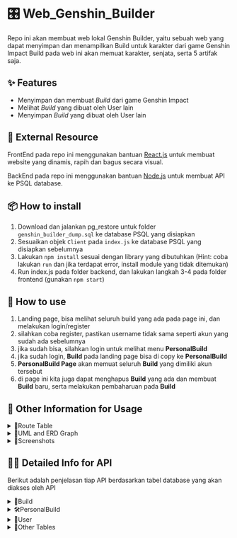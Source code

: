 # 🎛️ Web_Genshin_Builder
Repo ini akan membuat web lokal Genshin Builder, yaitu sebuah web yang dapat menyimpan dan menampilkan Build untuk karakter dari game Genshin Impact
Build pada web ini akan memuat karakter, senjata, serta 5 artifak saja.

## ✨ Features
* Menyimpan dan membuat *Build* dari game Genshin Impact
* Melihat *Build* yang dibuat oleh User lain
* Menyimpan *Build* yang dibuat oleh User lain

## 📄 External Resource
FrontEnd pada repo ini menggunakan bantuan <a href="https://reactjs.org/" target="_blank">React.js</a> untuk membuat website yang dinamis, rapih dan bagus secara visual.

BackEnd pada repo ini menggunakan bantuan <a href="https://nodejs.org/en/" target="_blank">Node.js</a> untuk membuat API ke PSQL database.

## 📦 How to install
1. Download dan jalankan pg_restore untuk folder ```genshin_builder_dump.sql``` ke database PSQL yang disiapkan
2. Sesuaikan objek ```Client``` pada ```index.js``` ke database PSQL yang disiapkan sebelumnya
3. Lakukan ```npm install``` sesuai dengan library yang dibutuhkan (Hint: coba lakukan ```run``` dan jika terdapat error, install module yang tidak ditemukan)
4. Run index.js pada folder backend, dan lakukan langkah 3-4 pada folder frontend (gunakan ```npm start```)

## 🚀 How to use
1. Landing page, bisa melihat seluruh build yang ada pada page ini, dan melakukan login/register
2. silahkan coba register, pastikan username tidak sama seperti akun yang sudah ada sebelumnya
3. jika sudah bisa, silahkan login untuk melihat menu **PersonalBuild**
4. jika sudah login, **Build** pada landing page bisa di copy ke **PersonalBuild**
5. **PersonalBuild Page** akan memuat seluruh **Build** yang dimiliki akun tersebut
6. di page ini kita juga dapat menghapus **Build** yang ada dan membuat **Build** baru, serta melakukan pembaharuan pada **Build**

## 📁 Other Information for Usage
<details>
  <summary>🔁Route Table</summary>

  Route | Description
  --- | ---
  / | Landing page or home page
  /login | Login page, if logged then go to Landing page
  /register | Register page, goes to login if succeed
  /addbuild | Create new Build

</details>
<details>
  <summary>🔗UML and ERD Graph</summary>
  
  Berikut adalah diagram UML dan ERD-nya:
  ![Alt text](https://github.com/GreyWard/Web_Genshin_Builder/blob/main/Genshin_Builder-UML%20(1).png?raw=true)
  ![Alt text](https://github.com/GreyWard/Web_Genshin_Builder/blob/main/Genshin_Builder-ERD%20(1).png?raw=true)
  
</details>
<details>
  <summary>📸Screenshots</summary>
  
  ![](https://github.com/GreyWard/Web_Genshin_Builder/blob/main/Screenshot%202022-05-29%20215624.png?raw=true)
  ![](https://github.com/GreyWard/Web_Genshin_Builder/blob/main/Screenshot%202022-05-29%20215659.png?raw=true)
  
</details>

## 👨‍💻 Detailed Info for API

Berikut adalah penjelasan tiap API berdasarkan tabel database yang akan diakses oleh API

<details>
  <summary>🔨Build</summary>
  
  Terdapat beberapa operasi yang dilakukan pada tabel *Build*, operasi dibawah untuk landing page yaitu mengambil semua build yang ada pada database, melalui tabel *PersonalBuild* untuk melakukan grouping dan menghilangkan *Build* yang sudah tidak dipakai lagi.
  
```javascript
  app.get('/',(req,res)=>{
    db.query(`SELECT p."buildID" FROM public."PersonalBuild" as p INNER JOIN public."Build" as b ON p."buildID"=b."buildID" GROUP BY p."buildID";` ,(err,results)=>{
        if(err){
            console.log(err)
            return
        }
        res.send(results.rows)
    })
})
  ```

  
  API dibawah ini berfungsi untuk mengambil *buildID* dengan parameter build yang ada, dan mengambil *Build* dari buildID yang diberikan, keduanya digunakan dalam pembuatan *Build* baru (memastikan tidak ada data redundant pada tabel *Build*), membuka informasi suatu *Build*, serta operasi **Copy Build**,**Delete Build**, dan **Update Build**.
  
  
```javascript
// Mengambil buildID yang memiliki atribut Build yang spesifik
app.get('/getbuildID',(req,res)=>{
    db.query(`SELECT buildID FROM public."Build" WHERE char_name ='${req.body.char}' && weapon = '${req.body.weapon}' && flower = '${req.body.flower}' && sands = '${req.body.sands}' && plume = '${req.body.plume}' && goblet = '${req.body.goblet}' && circlet = '${req.body.circlet}';`,(err,results)=>{
        if(err){
            console.log(err)
            return
        }
        res.send(results.rows)
    })
})

 // Mengambil build yang tertera dari buildID
app.get('/getbuildbyID',(req,res)=>{
    db.query(`SELECT * FROM public."Build" WHERE "buildID" ='${req.body.buildID}';`,(err,results)=>{
        if(err){
            console.log(err)
            return
        }
        res.send(results.rows)
    })
})
  ```
  
  Berikutnya adalah API untuk membuat *Build* baru, yaitu dengan mengirimkan query ```INSERT``` ke tabel *Build*.
  
```javascript
app.post('/createbuild',(req,res)=>{
    db.query(`INSERT INTO public."Build" ("buildID",username,char_name,weapon,flower,sands,plume,goblet,circlet)VALUES('${req.body.buildID}'::UUID,'${req.body.char}','${req.body.weapon}','${req.body.flower}','${req.body.sands}','${req.body.plume}','${req.body.goblet}','${req.body.circlet}');`,(err)=>{
        if(err){
            console.log(err)
            return
        }
        res.send(`Registered new Build of '${req.body.char}'`)
    })
})
  ```

</details>
<details>
  <summary>🛠️PersonalBuild</summary>
  
  Tabel database ini berfungsi untuk menyimpan *Build* yang dimiliki oleh suatu *User*. Seluruh API yang tertera disini merepresentasikan seluruh operasi CRUD yang diperlukan untuk menghubungkan keduanya.
  
  API dibawah ini berfungsi untuk menampilkan seluruh *Build* yang dimiliki oleh *User* tersebut.
  ```javascript
app.get('/getpersonalbuildbyuser',(req,res)=>{
    db.query(`SELECT * FROM public."PersonalBuild" WHERE userID = '${req.body.userID}';` ,(err,results)=>{
        if(err){
            console.log(err)
            return
        }
        res.send(results.rows)
    })
})
```
 Untuk operasi Create, berikut adalah APInya untuk membuat *PersonalBuild* baru, dnegan menghubungkan *userID* dan *buildID*, untuk *Build* sendiri perlu dipastikan terlebih dahulu apakah sudah dibuat pada frontend dengan memanggil Create Build pada bagian sebelumnya.
```javascript
app.post('/createpersonal',(req,res)=>{
    db.query(`INSERT INTO public."PersonalBuild" ("personalID",userID,buildID,buildName)VALUES('${req.body.personalID}'::UUID, '${req.body.userID}'::UUID, '${req.body.buildID}'::UUID, '${req.body.buildName}');`,(err)=>{
        if(err){
            console.log(err)
            return
        }
        res.send(`Registered new Personal Build of '${req.body.buildName}'`)
    })
})
```
 Ketika user ingin memperbaharui Buildnya, maka perlu juga operasi untuk mengupdate *PersonalBuild* kembali untuk memastikan *Build* yang dimilikinya sesuai.
```javascript
app.put('/updatepersonal',(req,res)=>{
    db.query(`UPDATE public."PersonalBuild" SET buildID = '${req.body.buildID}'::UUID, userID = '${req.body.userID}'::UUID, buildName = '${req.body.buildName}', WHERE personalID = '${req.body.personalID}'::UUID;`,(err)=>{
        if(err){
            console.log(err)
            return
        }
        res.send(`updated '${req.body.buildName}'`)
    })
})
```
Jika user ingin menghapus *Build* miliknya maka operasi yang dilakukan hanya menghapus satu data saja pada *PersonalBuild* tanpa menghapus datanya pada *Build*. Hal ini dikarenakan lebih dari satu user yang dapat menghubungkan *PersonalBuild*nya ke *Build*, maka ketika dihapus user lain akan kehilangan *Build* tersebut.
```javascript
app.delete('/deletepersonal',(req,res)=>{
    db.query(`DELETE FROM PersonalBuild WHERE personalID = '${req.body.personalID}'::UUID;`,(err)=>{
        if(err){
            console.log(err)
            return
        }
        res.send(`Data build '${req.body.personalID}' berhasil dihapus!`)
    })
})
  ```
  
</details>
<details>
  <summary>👤User</summary>
 
  API untuk mengontrol *User* table hanya terdapat dua, yaitu **Register** dan **Login**
  
  Dibawah ini merupakan API untuk melakukan **Register**, ketika data username dan password tidak ada isinya (blank), maka akan mengembalikan pesan ```'Error: No Username and Password found in body'```
  
  ```javascript
  app.post('/register', async (req, res) => {

    if ( req.body.username != '' && req.body.password != '') {
        const uuid = crypto.randomUUID()

        bcrypt.hash(req.body.password, 10, (err, hashed) => {
            if (err) {
                console.log(err)
                return
            }

            const query = `INSERT INTO public."User" ("userID",username,password) VALUES('${uuid}', '${ req.body.username}', '${hashed}');`
            db.query(query, (err, results) => {
                if (err) {
                    console.log(err)
                    return
                } else {
                    res.send(results.rows)
                }
            })
        })
    } else {
        res.end('Error: No Username and Password found in body')
    }
})
  ```
  API dibawah ini berhubungan dengan **Login**, proses ini dilakukan dengan dua tahap pada frontend, yaitu aktivasi ```session``` terlebih dahulu dengan GET, dilanjutkan POST untuk memeriksa username dan password (dalam bentuk hash)
  ```javascript
app.get('/login', (req, res) => {
    if (req.session.username) {
        res.send({loggedIn: true, username: req.session.username})
    } else {
        res.send({loggedIn: false})
    }
})

app.post('/login', (req, res) => {
    if ( req.body.username != '' && req.body.password != '') {
        const query = `SELECT * FROM public."User" WHERE username = '${req.body.username}';`

        db.query(query, (err, result) => {
            if (err) {
                res.send({ err: err})
            }
            
            bcrypt.compare(req.body.password, result.rows[0].password, (error, response) => {
                if (response) {
                    req.session.username = result.rows[0].username
                    console.log(`logged in as ${req.session.username}`)
                    res.send(result)
                } else {
                    console.log("Error: Password mismatch")
                    // alert("Error: Password mismatch")
                    return res.send({message: "Password Mismatch"})
                }
            })
        })
    } else {
        res.send({err: err})
    }
})
```
  
</details>
<details>
  <summary>📜Other Tables</summary>
  
  Bagian ini memuat API untuk tabel data lainnya yaitu *Character*, *Weapon*, dan *Artifact*. Ketiganya akan mendefinisikan data lengkap dari tabel *Build*.
  API ini berfungsi untuk mengambil data nama dari tiap objek (pada tiap tabel) agar dapat memastikan data *Build* yang dimasukan sesuai dengan objek yang ada. Untuk *Artifact* dipisahkan menjadi lima API sesuai dengan tipe artifactnya.
  ```javascript
  app.get('/charnames',(req,res)=>{
    db.query(`SELECT "char_name" FROM public."Character";` ,(err,results)=>{
        if(err){
            console.log(err)
            return
        }
        res.send(results.rows)
    })
})
app.get('/weaponnames',(req,res)=>{
    db.query(`SELECT "weapon_name" FROM public."Weapon";` ,(err,results)=>{
        if(err){
            console.log(err)
            return
        }
        res.send(results.rows)
    })
})
app.get('/flower',(req,res)=>{
    db.query(`SELECT "artifact_name" FROM public."Artifact" WHERE type='Flower';` ,(err,results)=>{
        if(err){
            console.log(err)
            return
        }
        res.send(results.rows)
    })
})
app.get('/sands',(req,res)=>{
    db.query(`SELECT "artifact_name" FROM public."Artifact" WHERE type='Sands';` ,(err,results)=>{
        if(err){
            console.log(err)
            return
        }
        res.send(results.rows)
    })
})
app.get('/plume',(req,res)=>{
    db.query(`SELECT "artifact_name" FROM public."Artifact" WHERE type='Plume';` ,(err,results)=>{
        if(err){
            console.log(err)
            return
        }
        res.send(results.rows)
    })
})
app.get('/goblet',(req,res)=>{
    db.query(`SELECT "artifact_name" FROM public."Artifact" WHERE type='Goblet';` ,(err,results)=>{
        if(err){
            console.log(err)
            return
        }
        res.send(results.rows)
    })
})
app.get('/circlet',(req,res)=>{
    db.query(`SELECT "artifact_name" FROM public."Artifact" WHERE type='Circlet';` ,(err,results)=>{
        if(err){
            console.log(err)
            return
        }
        res.send(results.rows)
    })
})
  ```
  
</details>
